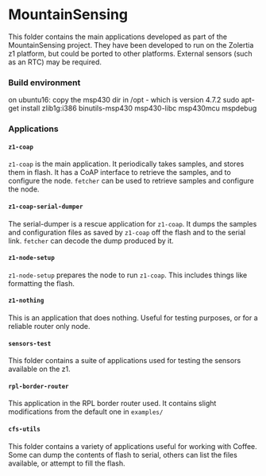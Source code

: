 # MountainSensing

This folder contains the main applications developed as part of the MountainSensing project.
They have been developed to run on the Zolertia z1 platform,
but could be ported to other platforms.
External sensors (such as an RTC) may be required.

### Build environment
on ubuntu16:
copy the msp430 dir in /opt - which is version 4.7.2
sudo apt-get install zlib1g:i386 binutils-msp430 msp430-libc msp430mcu mspdebug

### Applications

#### `z1-coap`

`z1-coap` is the main application.
It periodically takes samples, and stores them in flash.
It has a CoAP interface to retrieve the samples,
and to configure the node.
`fetcher` can be used to retrieve samples and configure the node.

#### `z1-coap-serial-dumper`

The serial-dumper is a rescue application for `z1-coap`.
It dumps the samples and configuration files as saved by
`z1-coap` off the flash and to the serial link.
`fetcher` can decode the dump produced by it.

#### `z1-node-setup`

`z1-node-setup` prepares the node to run `z1-coap`.
This includes things like formatting the flash.

#### `z1-nothing`

This is an application that does nothing.
Useful for testing purposes,
or for a reliable router only node.

#### `sensors-test`

This folder contains a suite of applications used
for testing the sensors available on the z1.

#### `rpl-border-router`

This application in the RPL border router used.
It contains slight modifications from the default
one in `examples/`

#### `cfs-utils`

This folder contains a variety of applications
useful for working with Coffee.
Some can dump the contents of flash to serial,
others can list the files available,
or attempt to fill the flash.
